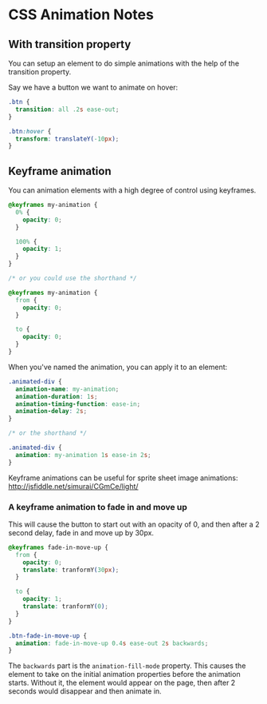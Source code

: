 # CSS Animation Notes

## With transition property

You can setup an element to do simple animations with the help of the transition property.

Say we have a button we want to animate on hover:

```css
.btn {
  transition: all .2s ease-out;
}

.btn:hover {
  transform: translateY(-10px);
}
```

## Keyframe animation

You can animation elements with a high degree of control using keyframes.

```css
@keyframes my-animation {
  0% {
    opacity: 0;
  }

  100% {
    opacity: 1;
  }
}

/* or you could use the shorthand */

@keyframes my-animation {
  from {
    opacity: 0;
  }

  to {
    opacity: 0;
  }
}
```

When you've named the animation, you can apply it to an element:

```css
.animated-div {
  animation-name: my-animation;
  animation-duration: 1s;
  animation-timing-function: ease-in;
  animation-delay: 2s;
}

/* or the shorthand */

.animated-div {
  animation: my-animation 1s ease-in 2s;
}
```

Keyframe animations can be useful for sprite sheet image animations: http://jsfiddle.net/simurai/CGmCe/light/

### A keyframe animation to fade in and move up

This will cause the button to start out with an opacity of 0, and then after a 2 second delay, fade in and move up by 30px.

```css
@keyframes fade-in-move-up {
  from {
    opacity: 0;
    translate: tranformY(30px);
  }

  to {
    opacity: 1;
    translate: tranformY(0);
  }
}

.btn-fade-in-move-up {
  animation: fade-in-move-up 0.4s ease-out 2s backwards;
}
```

The `backwards` part is the `animation-fill-mode` property.  This causes the element to take on the initial animation properties before the animation starts.  Without it, the element would appear on the page, then after 2 seconds would disappear and then animate in.
